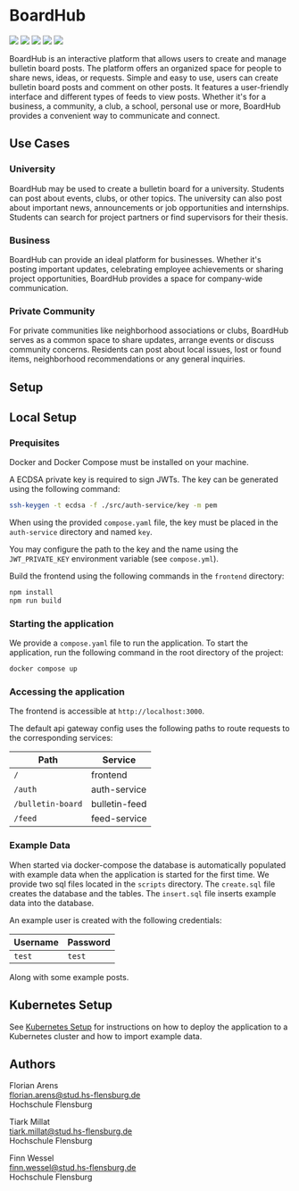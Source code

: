 #  BoardHub

[![](https://codecov.io/gh/Flo0807/hsfl-master-ai-cloud-engineering/graph/badge.svg?token=WILJH4U7EH)](https://codecov.io/gh/Flo0807/hsfl-master-ai-cloud-engineering)
![](https://github.com/Flo0807/hsfl-master-ai-cloud-engineering/actions/workflows/auth-service.yml/badge.svg)
![](https://github.com/Flo0807/hsfl-master-ai-cloud-engineering/actions/workflows/bulletin-board-service.yml/badge.svg)
![](https://github.com/Flo0807/hsfl-master-ai-cloud-engineering/actions/workflows/feed-service.yml/badge.svg)
![](https://github.com/Flo0807/hsfl-master-ai-cloud-engineering/actions/workflows/api-gateway.yml/badge.svg)

BoardHub is an interactive platform that allows users to create and manage bulletin board posts. The platform offers an organized space for people to share news, ideas, or requests. Simple and easy to use, users can create bulletin board posts and comment on other posts. It features a user-friendly interface and different types of feeds to view posts. Whether it's for a business, a community, a club, a school, personal use or more, BoardHub provides a convenient way to communicate and connect.

## Use Cases

### University

BoardHub may be used to create a bulletin board for a university. Students can post about events, clubs, or other topics. The university can also post about important news, announcements or job opportunities and internships. Students can search for project partners or find supervisors for their thesis.

### Business

BoardHub can provide an ideal platform for businesses. Whether it's posting important updates, celebrating employee achievements or sharing project opportunities, BoardHub provides a space for company-wide communication.

### Private Community

For private communities like neighborhood associations or clubs, BoardHub serves as a common space to share updates, arrange events or discuss community concerns. Residents can post about local issues, lost or found items, neighborhood recommendations or any general inquiries.

## Setup

## Local Setup

### Prequisites

Docker and Docker Compose must be installed on your machine.

A ECDSA private key is required to sign JWTs. The key can be generated using the following command:

```bash
ssh-keygen -t ecdsa -f ./src/auth-service/key -m pem
```

When using the provided `compose.yaml` file, the key must be placed in the `auth-service` directory and named `key`.

You may configure the path to the key and the name using the `JWT_PRIVATE_KEY` environment variable (see `compose.yml`).

Build the frontend using the following commands in the `frontend` directory:

```bash
npm install
npm run build
```

### Starting the application

We provide a `compose.yaml` file to run the application. To start the application, run the following command in the root directory of the project:

```bash
docker compose up
```

### Accessing the application

The frontend is accessible at `http://localhost:3000`.

The default api gateway config uses the following paths to route requests to the corresponding services:

| Path              | Service       |
| ----------------- | ------------- |
| `/`               | frontend      |
| `/auth`           | auth-service  |
| `/bulletin-board` | bulletin-feed |
| `/feed`           | feed-service  |

### Example Data

When started via docker-compose the database is automatically populated with example data when the application is started for the first time. We provide two sql files located in the `scripts` directory. The `create.sql` file creates the database and the tables. The `insert.sql` file inserts example data into the database.

An example user is created with the following credentials:

| Username              | Password   |
| ------------------ | ---------- |
| `test` | `test` |

Along with some example posts.

## Kubernetes Setup

See [Kubernetes Setup](/k8s/README.md) for instructions on how to deploy the application to a Kubernetes cluster and how to import example data.

## Authors

Florian Arens\
florian.arens@stud.hs-flensburg.de\
Hochschule Flensburg

Tiark Millat\
tiark.millat@stud.hs-flensburg.de\
Hochschule Flensburg

Finn Wessel\
finn.wessel@stud.hs-flensburg.de\
Hochschule Flensburg